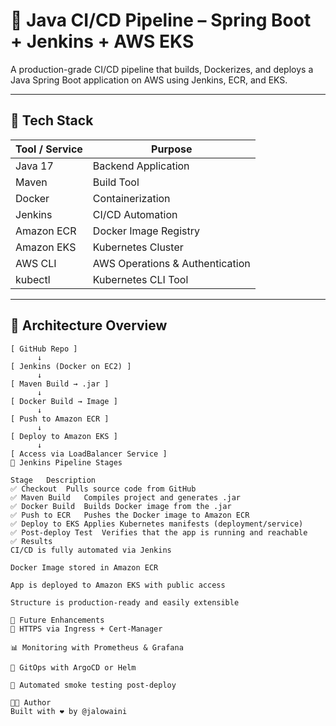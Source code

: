 # 🚀 Java CI/CD Pipeline – Spring Boot + Jenkins + AWS EKS

A production-grade CI/CD pipeline that builds, Dockerizes, and deploys a Java Spring Boot application on AWS using Jenkins, ECR, and EKS.

---

## 🧰 Tech Stack

| Tool / Service | Purpose                        |
|----------------|--------------------------------|
| Java 17        | Backend Application            |
| Maven          | Build Tool                     |
| Docker         | Containerization               |
| Jenkins        | CI/CD Automation               |
| Amazon ECR     | Docker Image Registry          |
| Amazon EKS     | Kubernetes Cluster             |
| AWS CLI        | AWS Operations & Authentication|
| kubectl        | Kubernetes CLI Tool            |

---

## 🧱 Architecture Overview

```text
[ GitHub Repo ]
      ↓
[ Jenkins (Docker on EC2) ]
      ↓
[ Maven Build → .jar ]
      ↓
[ Docker Build → Image ]
      ↓
[ Push to Amazon ECR ]
      ↓
[ Deploy to Amazon EKS ]
      ↓
[ Access via LoadBalancer Service ]
🔄 Jenkins Pipeline Stages

Stage	Description
✅ Checkout	Pulls source code from GitHub
✅ Maven Build	Compiles project and generates .jar
✅ Docker Build	Builds Docker image from the .jar
✅ Push to ECR	Pushes the Docker image to Amazon ECR
✅ Deploy to EKS	Applies Kubernetes manifests (deployment/service)
✅ Post-deploy Test	Verifies that the app is running and reachable
✅ Results
CI/CD is fully automated via Jenkins

Docker Image stored in Amazon ECR

App is deployed to Amazon EKS with public access

Structure is production-ready and easily extensible

🔮 Future Enhancements
🔐 HTTPS via Ingress + Cert-Manager

📊 Monitoring with Prometheus & Grafana

🔄 GitOps with ArgoCD or Helm

🧪 Automated smoke testing post-deploy

👨‍💻 Author
Built with ❤️ by @jalowaini

